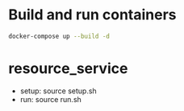 # Build and run containers

```bash
docker-compose up --build -d
```

# resource_service
- setup: source setup.sh
- run: source run.sh
